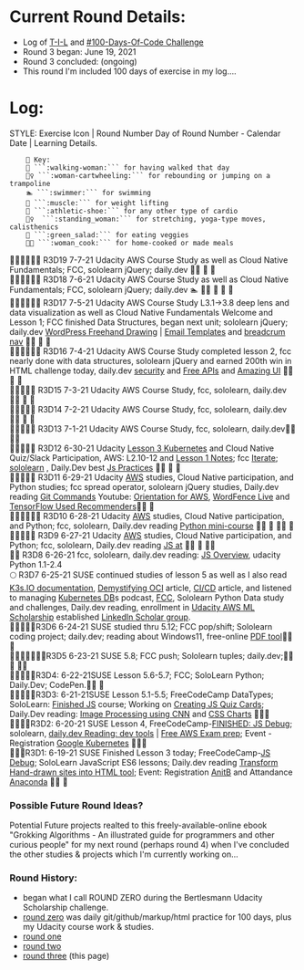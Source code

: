 # Current Round Details:
* Log of [T-I-L]((https://github.com/EO4wellness/T-I-L)) and [#100-Days-Of-Code Challenge](https://github.com/EO4wellness/100-days-of-code/)
* Round 3 began:  June 19, 2021
* Round 3 concluded: (ongoing) 
* This round I'm included 100 days of exercise in my log....

# Log:
STYLE: Exercise Icon | Round Number Day of Round Number - Calendar Date |  Learning Details. 
```
    🔑 Key: 
    🚶‍ ```:walking-woman:``` for having walked that day
    🤸‍♀️ ```:woman-cartwheeling:``` for rebounding or jumping on a trampoline 
    🏊 ```:swimmer:``` for swimming 
    💪 ```:muscle:``` for weight lifting 
    👟 ```:athletic-shoe:``` for any other type of cardio 
    🧍‍♀️  ```:standing_woman:``` for stretching, yoga-type moves, calisthenics
    🥗 ```:green_salad:``` for eating veggies
    👩‍🍳 ```:woman_cook:``` for home-cooked or made meals 
```


🤸‍♀️🧍‍♀️🚶‍💪 R3D19 7-7-21 Udacity AWS Course Study as well as Cloud Native Fundamentals; FCC, sololearn jQuery;  daily.dev  👩‍🍳 🥗 🍄 <br>
🤸‍♀️🧍‍♀️🚶‍💪 R3D18 7-6-21 Udacity AWS Course Study as well as Cloud Native Fundamentals; FCC, sololearn jQuery;  daily.dev  🏊 👩‍🍳 🥗 🍄 🚙 <br>
🤸‍♀️🧍‍♀️🚶‍💪 R3D17 7-5-21 Udacity AWS Course Study L3.1->3.8 deep lens and data visualization as well as Cloud Native Fundamentals Welcome and Lesson 1; FCC finished Data Structures, began next unit; sololearn jQuery;  daily.dev [WordPress Freehand Drawing](https://wptavern.com/automattic-releases-sketch-block-for-drawing-in-the-wordpress-editor) | [Email Templates](https://wpmudev.com/blog/web-developer-email-templates/) and [breadcrum nav](https://www.wpbeginner.com/wp-tutorials/how-to-display-breadcrumb-navigation-links-in-wordpress/) 👩‍🍳 🥗 🍄<br>
🤸‍♀️🧍‍♀️🚶‍💪 R3D16 7-4-21 Udacity AWS Course Study completed lesson 2, fcc nearly done with data structures, sololearn jQuery and earned 200th win in HTML challenge today,  daily.dev [security](https://www.geeksforgeeks.org/5-best-cybersecurity-certifications-for-2021/) and [Free APIs](https://devdojo.com/myogeshchavan97/a-curated-list-of-free-apis-for-your-next-project) and [Amazing UI](https://devdojo.com/savio/15-amazing-websites-for-ui-inspirations) 👩‍🍳 🥗 🍄<br>
🤸‍♀️🧍‍♀️🚶‍ R3D15 7-3-21 Udacity AWS Course Study, fcc, sololearn,  daily.dev 👩‍🍳 🥗 🍄<br>
🤸‍♀️🧍‍♀️🚶‍ R3D14 7-2-21 Udacity AWS Course Study, fcc, sololearn,  daily.dev👩‍🍳 🥗 🍄<br>
🤸‍♀️🧍‍♀️🚶‍ R3D13 7-1-21 Udacity AWS Course Study, fcc, sololearn,  daily.dev👩‍🍳 🥗🍄 <br>
🤸‍♀️🧍‍♀️🚶‍ R3D12 6-30-21 Udacity [Lesson 3 Kubernetes](https://classroom.udacity.com/courses/ud615/lessons/7824962412/concepts/81991020800923) and Cloud Native Quiz/Slack Participation, AWS: L2.10-12 and [Lesson 1 Notes](https://github.com/EO4wellness/leary-leerie/blob/master/AI-ML-topics/AWS%20Scholarship/lesson1.md); fcc [Iterate](https://www.freecodecamp.org/learn/javascript-algorithms-and-data-structures/basic-data-structures/iterate-through-all-an-arrays-items-using-for-loops); [sololearn](https://www.sololearn.com/learning/1082) , Daily.Dev best [Js Practices](https://code.tutsplus.com/tutorials/24-javascript-best-practices-for-beginners--net-5399) 👩‍🍳 🥗 🍄<br>
🤸‍♀️🧍‍♀️🚶‍ R3D11 6-29-21 Udacity [AWS](https://github.com/EO4wellness/leary-leerie/tree/master/AI-ML-topics/AWS%20Scholarship) studies, Cloud Native participation, and Python studies; fcc spread operator, sololearn jQuery studies, Daily.dev reading [Git Commands](https://dev.to/devdefinitive/25-git-commands-i-use-daily-and-you-should-know-1kj5) Youtube: [Orientation for AWS](https://youtu.be/G9LtP9HcNHM), [WordFence Live](https://youtu.be/KV9N_8tbQW8) and [TensorFlow Used Recommenders](https://www.youtube.com/watch?v=BthUPVwA59s)👩‍🍳 🥗 <br>
🤸‍♀️🧍‍♀️🚶‍💪 R3D10 6-28-21 Udacity [AWS](https://github.com/EO4wellness/leary-leerie/tree/master/AI-ML-topics/AWS%20Scholarship) studies, Cloud Native participation, and Python; fcc, sololearn, Daily.dev reading [Python mini-course](https://realpython.com/courses/python-inner-functions/) 👩‍🍳 🥗 🏊‍♀️ 🍄 <br>
🤸‍♀️🧍‍♀️🚶‍ R3D9 6-27-21 Udacity [AWS](https://github.com/EO4wellness/leary-leerie/tree/master/AI-ML-topics/AWS%20Scholarship) studies, Cloud Native participation, and Python; fcc, sololearn, Daily.dev reading [JS at](https://dev.to/laurieontech/at-coming-soon-to-ecmascript-1k91) 👩‍🍳 🥗 🏊‍♀️<br>
🤸‍♀️ R3D8 6-26-21 fcc, sololearn, daily.dev reading: [JS Overview](https://medium.com/geekculture/all-you-need-to-know-about-javascript-143fba311477), udacity Python 1.1-2.4 <br>
🌕 R3D7 6-25-21 SUSE continued studies of lesson 5 as well as I also read [K3s.IO documentation](http://k3s.io/), [Demystifying OCI](https://www.docker.com/blog/demystifying-open-container-initiative-oci-specifications/) article, [CI/CD](https://faun.pub/build-a-complete-ci-cd-pipeline-and-its-infrastructure-with-aws-jenkins-bitbucket-docker-22c49ad4674a) article, and listened to managing [Kubernetes DB](https://hackernoon.com/the-hackernoon-podcast-managing-databases-on-kubernetes-with-anil-kumar-n1c377u)s podcast, [FCC](https://www.freecodecamp.org/learn/javascript-algorithms-and-data-structures/basic-data-structures/remove-items-using-splice), Sololearn Python Data study and challenges, Daily.dev reading, enrollment in [Udacity AWS ML Scholarship](https://github.com/EO4wellness/leary-leerie/blob/master/AI-ML-topics/AWS%20Scholarship/readme.md) established [LinkedIn Scholar group](https://www.linkedin.com/groups/12545753/). <br>
🤸‍♀️🧍‍♀️🚶‍R3D6 6-24-21 SUSE studied thru 5.12; FCC pop/shift; Sololearn coding project; daily.dev; reading about Windows11, free-online [PDF tool](https://www.sejda.com/)👩‍🍳 🥗 <br>
🤸‍♀️🧍‍♀️💪👟🚶‍R3D5 6-23-21 SUSE 5.8; FCC push; Sololearn tuples; daily.dev;👩‍🍳 🥗 🏊‍♀️ <br>
🤸‍♀️🧍‍♀️🚶‍R3D4: 6-22-21SUSE Lesson 5.6-5.7; FCC; SoloLearn Python; Daily.Dev; CodePen.👩‍🍳 🥗 <br>
🤸‍♀️🧍‍♀️🚶‍R3D3: 6-21-21SUSE Lesson 5.1-5.5; FreeCodeCamp DataTypes; SoloLearn: [Finished JS](https://github.com/EO4wellness/T-I-L/blob/main/JavaScript/SoloLearn-JS-Course/Images/cert-15619122-1024.pdf) course; Working on [Creating JS Quiz Cards](https://www.brainscape.com/p/3VYU5-LH-AUM18); Daily.Dev reading: [Image Processing using CNN](https://www.analyticsvidhya.com/blog/2021/06/image-processing-using-cnn-a-beginners-guide/) and [CSS Charts](https://css-tricks.com/how-to-create-css-charts-with-interesting-shapes-glyphs-and-emoji/) 👩‍🍳🥗<br> 
🤸‍♀️💪👟R3D2: 6-20-21 SUSE Lesson 4, FreeCodeCamp-[FINISHED: JS Debug](https://github.com/EO4wellness/T-I-L/blob/main/JavaScript/freecodecamp-notes/04_Debugging.md); sololearn,  [daily.dev Reading: dev tools](https://free-for.dev/#/) | [Free AWS Exam prep](https://pages.awscloud.com/Globa_traincert_Get_AWS_Certified_Developer_Associate.html); Event - Registration [Google Kubernetes](https://cloudonair.withgoogle.com/events/cloud-onboard-gke?utm_source=google&utm_medium=blog&utm_campaign=FY21-Q2-northam-NA1132-onlineevent-er-CloudOnBoardGKE&utm_content=blog) 👩‍🍳🥗<br> 
🤸‍♀️🚶‍R3D1: 6-19-21 SUSE Finished Lesson 3 today; FreeCodeCamp-[JS Debug](https://github.com/EO4wellness/T-I-L/blob/main/JavaScript/freecodecamp-notes/04_Debugging.md); SoloLearn JavaScript ES6 lessons; Daily.dev reading [Transform Hand-drawn sites into HTML tool](https://sketch2code.azurewebsites.net); Event: Registration [AnitB]() and Attandance [Anaconda]() 👩‍🍳 🥗 <br> 
 
### Possible Future Round Ideas?
Potential Future projects realted to this freely-available-online ebook "Grokking Algorithms - An illustrated guide for programmers and other curious people" for my next round (perhaps round 4) when I've concluded the other studies & projects which I'm currently working on... 

### Round History: 
* began what I call ROUND ZERO during the Bertlesmann Udacity Scholarship challenge. 
* [round zero](https://github.com/EO4wellness/100-days-of-code/blob/master/History-EO4Wellness/round-0_log.md) was daily git/github/markup/html practice for 100 days, plus my Udacity course work & studies. 
* [round one](https://github.com/EO4wellness/100-days-of-code/blob/master/History-EO4Wellness/round-1_log.md)
* [round two](https://github.com/EO4wellness/100-days-of-code/blob/master/History-EO4Wellness/round-2_log.md)
* [round three](https://github.com/EO4wellness/100-days-of-code/edit/master/History-EO4Wellness/round-3_log.md) (this page) 
